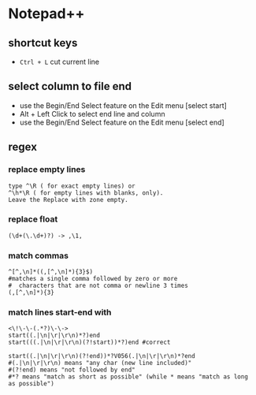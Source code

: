 # Notepad++

## shortcut keys
- `Ctrl + L` cut current line
  
## select column to file end
- use the Begin/End Select feature on the Edit menu [select start]
- Alt + Left Click to select end line and column
- use the Begin/End Select feature on the Edit menu [select end]

## regex
### replace empty lines
```
type ^\R ( for exact empty lines) or
^\h*\R ( for empty lines with blanks, only).
Leave the Replace with zone empty.
```

### replace float
```
(\d+(\.\d+)?) -> ,\1,
```

### match commas
```
^[^,\n]*((,[^,\n]*){3}$)
#matches a single comma followed by zero or more
#  characters that are not comma or newline 3 times
(,[^,\n]*){3}
```

### match lines start-end with
```
<\!\-\-(.*?)\-\->
start((.|\n|\r|\r\n)*?)end
start(((.|\n|\r|\r\n)(?!start))*?)end #correct

start((.|\n|\r|\r\n)(?!end))*?V056(.|\n|\r|\r\n)*?end
#(.|\n|\r|\r\n) means "any char (new line included)"
#(?!end) means "not followed by end"
#*? means "match as short as possible" (while * means "match as long as possible")
```
